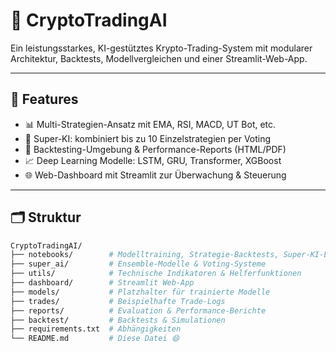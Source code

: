 # 🤖 CryptoTradingAI

Ein leistungsstarkes, KI-gestütztes Krypto-Trading-System mit modularer Architektur, Backtests, Modellvergleichen und einer Streamlit-Web-App.

---

## 🚀 Features

- 📊 Multi-Strategien-Ansatz mit EMA, RSI, MACD, UT Bot, etc.
- 🧠 Super-KI: kombiniert bis zu 10 Einzelstrategien per Voting
- 🧪 Backtesting-Umgebung & Performance-Reports (HTML/PDF)
- 📈 Deep Learning Modelle: LSTM, GRU, Transformer, XGBoost
- 🌐 Web-Dashboard mit Streamlit zur Überwachung & Steuerung

---

## 🗂️ Struktur

```bash
CryptoTradingAI/
├── notebooks/        # Modelltraining, Strategie-Backtests, Super-KI-Logik
├── super_ai/         # Ensemble-Modelle & Voting-Systeme
├── utils/            # Technische Indikatoren & Helferfunktionen
├── dashboard/        # Streamlit Web-App
├── models/           # Platzhalter für trainierte Modelle
├── trades/           # Beispielhafte Trade-Logs
├── reports/          # Evaluation & Performance-Berichte
├── backtest/         # Backtests & Simulationen
├── requirements.txt  # Abhängigkeiten
└── README.md         # Diese Datei 😄

